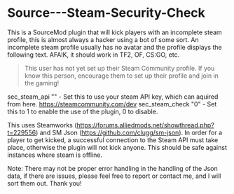 # Source---Steam-Security-Check

This is a SourceMod plugin that will kick players with an incomplete steam profile, this is almost always a hacker using a bot of some sort. An incomplete steam profile usually has no avatar and the profile displays the following text. AFAIK, it should work in TF2, OF, CS:GO, etc.

>This user has not yet set up their Steam Community profile.
If you know this person, encourage them to set up their profile and join in the gaming!

sec_steam_api "" - Set this to use your steam API key, which can aquired from here. https://steamcommunity.com/dev
sec_steam_check "0" - Set this to 1 to enable the use of the plugin, 0 to disable.

This uses Steamworks (https://forums.alliedmods.net/showthread.php?t=229556) and SM Json (https://github.com/clugg/sm-json). In order for a player to get kicked, a successful connection to the Steam API must take place, otherwise the plugin will not kick anyone. This should be safe against instances where steam is offline. 

Note: There may not be proper error handling in the handling of the Json data, if there are issues, please feel free to report or contact me, and I will sort them out. Thank you!
